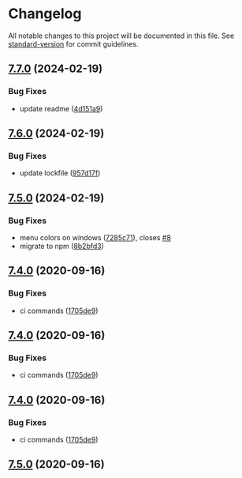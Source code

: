 # Changelog

All notable changes to this project will be documented in this file. See [standard-version](https://github.com/conventional-changelog/standard-version) for commit guidelines.

## [7.7.0](https://github.com/moxer-theme/moxer-code/compare/v7.6.0...v7.7.0) (2024-02-19)


### Bug Fixes

* update readme ([4d151a9](https://github.com/moxer-theme/moxer-code/commit/4d151a92659bf3a1cbfb8aad544ab83bc835235b))

## [7.6.0](https://github.com/moxer-theme/moxer-code/compare/v7.5.0...v7.6.0) (2024-02-19)


### Bug Fixes

* update lockfile ([957d17f](https://github.com/moxer-theme/moxer-code/commit/957d17ff22282f9ce0f03df37d0ae999b07ac75d))

## [7.5.0](https://github.com/moxer-theme/moxer-code/compare/v7.4.0...v7.5.0) (2024-02-19)


### Bug Fixes

* menu colors on windows ([7285c71](https://github.com/moxer-theme/moxer-code/commit/7285c7153256198035914842414dcf22b7e80fbd)), closes [#8](https://github.com/moxer-theme/moxer-code/issues/8)
* migrate to npm ([8b2bfd3](https://github.com/moxer-theme/moxer-code/commit/8b2bfd3626ab9a5f234939cd12eecade3ae77f4f))

## [7.4.0](https://github.com/moxer-theme/moxer-code/compare/v7.3.0...v7.4.0) (2020-09-16)


### Bug Fixes

* ci commands ([1705de9](https://github.com/moxer-theme/moxer-code/commit/1705de90c628ae778da3953e3d039aa0ad84f572))

## [7.4.0](https://github.com/moxer-theme/moxer-code/compare/v7.5.0...v7.4.0) (2020-09-16)


### Bug Fixes

* ci commands ([1705de9](https://github.com/moxer-theme/moxer-code/commit/1705de90c628ae778da3953e3d039aa0ad84f572))

## [7.4.0](https://github.com/moxer-theme/moxer-code/compare/v7.5.0...v7.4.0) (2020-09-16)


### Bug Fixes

* ci commands ([1705de9](https://github.com/moxer-theme/moxer-code/commit/1705de90c628ae778da3953e3d039aa0ad84f572))

## [7.5.0](https://github.com/moxer-theme/moxer-code/compare/v7.4.0...v7.5.0) (2020-09-16)

